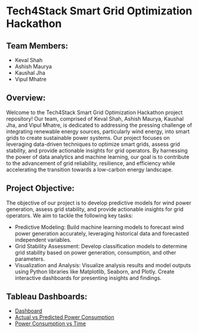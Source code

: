 # Tech4Stack Smart Grid Optimization Hackathon

## Team Members:
- Keval Shah
- Ashish Maurya
- Kaushal Jha
- Vipul Mhatre

## Overview:
Welcome to the Tech4Stack Smart Grid Optimization Hackathon project repository! Our team, comprised of Keval Shah, Ashish Maurya, Kaushal Jha, and Vipul Mhatre, is dedicated to addressing the pressing challenge of integrating renewable energy sources, particularly wind energy, into smart grids to create sustainable power systems. Our project focuses on leveraging data-driven techniques to optimize smart grids, assess grid stability, and provide actionable insights for grid operators. By harnessing the power of data analytics and machine learning, our goal is to contribute to the advancement of grid reliability, resilience, and efficiency while accelerating the transition towards a low-carbon energy landscape.

## Project Objective:
The objective of our project is to develop predictive models for wind power generation, assess grid stability, and provide actionable insights for grid operators. We aim to tackle the following key tasks:
- Predictive Modeling: Build machine learning models to forecast wind power generation accurately, leveraging historical data and forecasted independent variables.
- Grid Stability Assessment: Develop classification models to determine grid stability based on power generation, consumption, and other parameters.
- Visualization and Analysis: Visualize analysis results and model outputs using Python libraries like Matplotlib, Seaborn, and Plotly. Create interactive dashboards for presenting insights and findings.

## Tableau Dashboards:
- [Dashboard](https://public.tableau.com/views/SmartGridData/Dashboard1?:language=en-US&:sid=&:display_count=n&:origin=viz_share_link)
- [Actual vs Predicted Power Consumption](https://public.tableau.com/app/profile/keval.shah1473/viz/ashish_2/ActualvsPredictedPowerConsumption?publish=yes)
- [Power Consumption vs Time](https://public.tableau.com/app/profile/keval.shah1473/viz/ashish3/PowerConsumptionvsTime)
